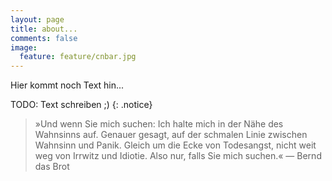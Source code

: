 ```yaml
---
layout: page
title: about...
comments: false
image:
  feature: feature/cnbar.jpg
---
```


Hier kommt noch Text hin...

TODO: Text schreiben ;)
{: .notice}

> »Und wenn Sie mich suchen: Ich halte mich in der Nähe des Wahnsinns auf. Genauer gesagt, auf der schmalen Linie zwischen Wahnsinn und Panik. Gleich um die Ecke von Todesangst, nicht weit weg von Irrwitz und Idiotie. Also nur, falls Sie mich suchen.« — Bernd das Brot

